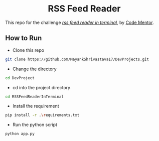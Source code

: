 <div align="center"><h1>RSS Feed Reader</h1></div>

This repo for the challenge *[rss feed reader in terminal](https://www.codementor.io/)*, by [Code Mentor](https://www.codementor.io/).


## How to Run

- Clone this repo 
```bash
git clone https://github.com/MayankShrivastava17/DevProjects.git
```
- Change the directory 
```bash
cd DevProject
```
- cd into the project directory
```bash
cd RSSFeedReaderInTerminal
```
- Install the requirement
```bash
pip install -r .\requirements.txt
```
- Run the python script
```bash
python app.py
```
